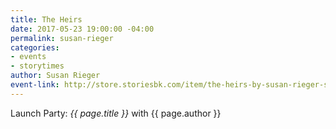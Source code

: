 ```yaml
---
title: The Heirs
date: 2017-05-23 19:00:00 -04:00
permalink: susan-rieger
categories:
- events
- storytimes
author: Susan Rieger
event-link: http://store.storiesbk.com/item/the-heirs-by-susan-rieger-signed-copy-pre-order
---
```


Launch Party: *{{ page.title }}* with {{ page.author }}
